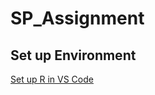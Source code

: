 # SP_Assignment

## Set up Environment
[Set up R in VS Code](https://youtu.be/x4b46DzclzY?si=az7ZaxD1WQD993lD)
